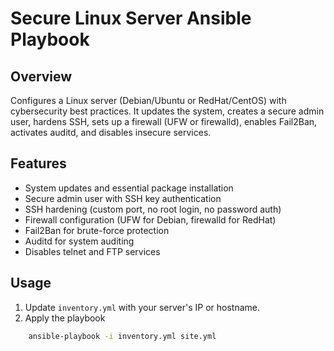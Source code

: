 # Secure Linux Server Ansible Playbook

## Overview
Configures a Linux server (Debian/Ubuntu or RedHat/CentOS) with cybersecurity best practices. It updates the system, creates a secure admin user, hardens SSH, sets up a firewall (UFW or firewalld), enables Fail2Ban, activates auditd, and disables insecure services.

## Features
- System updates and essential package installation
- Secure admin user with SSH key authentication
- SSH hardening (custom port, no root login, no password auth)
- Firewall configuration (UFW for Debian, firewalld for RedHat)
- Fail2Ban for brute-force protection
- Auditd for system auditing
- Disables telnet and FTP services

## Usage
1. Update `inventory.yml` with your server's IP or hostname.
2. Apply the playbook 

```bash
    ansible-playbook -i inventory.yml site.yml
```
